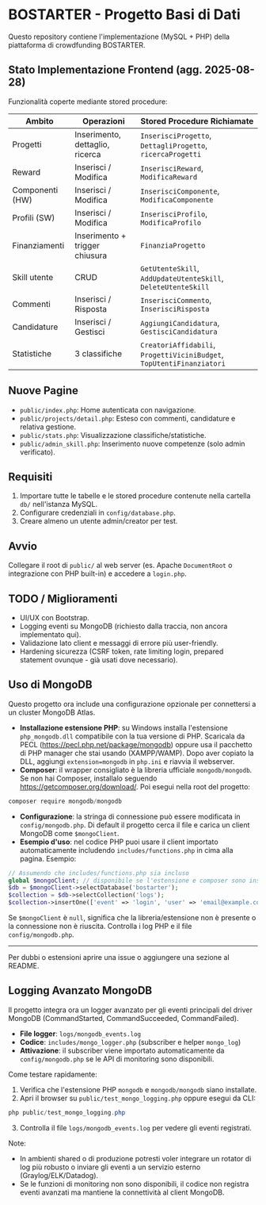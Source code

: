 # BOSTARTER - Progetto Basi di Dati

Questo repository contiene l'implementazione (MySQL + PHP) della piattaforma di crowdfunding BOSTARTER.

## Stato Implementazione Frontend (agg. 2025-08-28)

Funzionalità coperte mediante stored procedure:

| Ambito | Operazioni | Stored Procedure Richiamate |
|--------|------------|-----------------------------|
| Progetti | Inserimento, dettaglio, ricerca | `InserisciProgetto`, `DettagliProgetto`, `ricercaProgetti` |
| Reward | Inserisci / Modifica | `InserisciReward`, `ModificaReward` |
| Componenti (HW) | Inserisci / Modifica | `InserisciComponente`, `ModificaComponente` |
| Profili (SW) | Inserisci / Modifica | `InserisciProfilo`, `ModificaProfilo` |
| Finanziamenti | Inserimento + trigger chiusura | `FinanziaProgetto` |
| Skill utente | CRUD | `GetUtenteSkill`, `AddUpdateUtenteSkill`, `DeleteUtenteSkill` |
| Commenti | Inserisci / Risposta | `InserisciCommento`, `InserisciRisposta` |
| Candidature | Inserisci / Gestisci | `AggiungiCandidatura`, `GestisciCandidatura` |
| Statistiche | 3 classifiche | `CreatoriAffidabili`, `ProgettiViciniBudget`, `TopUtentiFinanziatori` |

## Nuove Pagine

- `public/index.php`: Home autenticata con navigazione.
- `public/projects/detail.php`: Esteso con commenti, candidature e relativa gestione.
- `public/stats.php`: Visualizzazione classifiche/statistiche.
- `public/admin_skill.php`: Inserimento nuove competenze (solo admin verificato).

## Requisiti
1. Importare tutte le tabelle e le stored procedure contenute nella cartella `db/` nell'istanza MySQL.
2. Configurare credenziali in `config/database.php`.
3. Creare almeno un utente admin/creator per test.

## Avvio
Collegare il root di `public/` al web server (es. Apache `DocumentRoot` o integrazione con PHP built-in) e accedere a `login.php`.

## TODO / Miglioramenti
- UI/UX con Bootstrap.
- Logging eventi su MongoDB (richiesto dalla traccia, non ancora implementato qui).
- Validazione lato client e messaggi di errore più user-friendly.
- Hardening sicurezza (CSRF token, rate limiting login, prepared statement ovunque - già usati dove necessario).

## Uso di MongoDB
Questo progetto ora include una configurazione opzionale per connettersi a un cluster MongoDB Atlas.

- **Installazione estensione PHP**: su Windows installa l'estensione `php_mongodb.dll` compatibile con la tua versione di PHP. Scaricala da PECL (https://pecl.php.net/package/mongodb) oppure usa il pacchetto di PHP manager che stai usando (XAMPP/WAMP). Dopo aver copiato la DLL, aggiungi `extension=mongodb` in `php.ini` e riavvia il webserver.
- **Composer**: il wrapper consigliato è la libreria ufficiale `mongodb/mongodb`. Se non hai Composer, installalo seguendo https://getcomposer.org/download/. Poi esegui nella root del progetto:

```powershell
composer require mongodb/mongodb
```

- **Configurazione**: la stringa di connessione può essere modificata in `config/mongodb.php`. Di default il progetto cerca il file e carica un client MongoDB come `$mongoClient`.
- **Esempio d'uso**: nel codice PHP puoi usare il client importato automaticamente includendo `includes/functions.php` in cima alla pagina. Esempio:

```php
// Assumendo che includes/functions.php sia incluso
global $mongoClient; // disponibile se l'estensione e composer sono installati
$db = $mongoClient->selectDatabase('bostarter');
$collection = $db->selectCollection('logs');
$collection->insertOne(['event' => 'login', 'user' => 'email@example.com', 'ts' => new MongoDB\BSON\UTCDateTime()]);
```

Se `$mongoClient` è `null`, significa che la libreria/estensione non è presente o la connessione non è riuscita. Controlla i log PHP e il file `config/mongodb.php`.

---
Per dubbi o estensioni aprire una issue o aggiungere una sezione al README.

## Logging Avanzato MongoDB

Il progetto integra ora un logger avanzato per gli eventi principali del driver MongoDB (CommandStarted, CommandSucceeded, CommandFailed).

- **File logger**: `logs/mongodb_events.log`
- **Codice**: `includes/mongo_logger.php` (subscriber e helper `mongo_log`)
- **Attivazione**: il subscriber viene importato automaticamente da `config/mongodb.php` se le API di monitoring sono disponibili.

Come testare rapidamente:

1. Verifica che l'estensione PHP `mongodb` e `mongodb/mongodb` siano installate.
2. Apri il browser su `public/test_mongo_logging.php` oppure esegui da CLI:

```powershell
php public/test_mongo_logging.php
```

3. Controlla il file `logs/mongodb_events.log` per vedere gli eventi registrati.

Note:
- In ambienti shared o di produzione potresti voler integrare un rotator di log più robusto o inviare gli eventi a un servizio esterno (Graylog/ELK/Datadog).
- Se le funzioni di monitoring non sono disponibili, il codice non registra eventi avanzati ma mantiene la connettività al client MongoDB.
